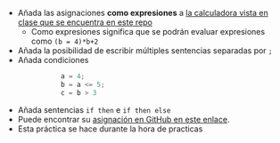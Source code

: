 * Añada las asignaciones **como expresiones** a [la calculadora vista en clase que se encuentra en este repo](https://github.com/ULL-ESIT-GRADOII-PL/pegjs-calc-assign)
  * Como expresiones significa que se podrán evaluar expresiones como `(b = 4)*b+2`
* Añada la posibilidad de escribir múltiples sentencias separadas por `;`
* Añada condiciones
```javascript
              a = 4;
              b = a <= 5;
              c = b > 3
```
* Añada sentencias `if then` e `if then else`
* Puede encontrar su [asignación en GitHub en este enlace](https://classroom.github.com/assignment-invitations/9f8f9ad97c7ba82e72e0195fc14ece7e). 
* Esta práctica se hace durante la hora de practicas
